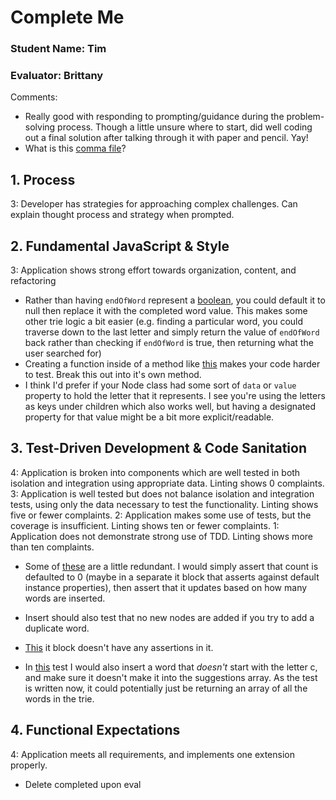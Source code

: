 # Complete Me
### Student Name: Tim
### Evaluator: Brittany

Comments:
* Really good with responding to prompting/guidance during the problem-solving process. Though a little unsure where to start, did well coding out a final solution after talking through it with paper and pencil. Yay!
* What is this [comma file](https://github.com/TFisch/complete_me/blob/master/%2C)?

## 1. Process

3: Developer has strategies for approaching complex challenges. Can explain thought process and strategy when prompted.

## 2. Fundamental JavaScript & Style

3: Application shows strong effort towards organization, content, and refactoring

* Rather than having `endOfWord` represent a [boolean](https://github.com/TFisch/complete_me/blob/master/lib/Node.js#L3), you could default it to null then replace it with the completed word value. This makes some other trie logic a bit easier (e.g. finding a particular word, you could traverse down to the last letter and simply return the value of `endOfWord` back rather than checking if `endOfWord` is true, then returning what the user searched for)
* Creating a function inside of a method like [this](https://github.com/TFisch/complete_me/blob/master/lib/PrefixTrie.js#L47-L57) makes your code harder to test. Break this out into it's own method.
* I think I'd prefer if your Node class had some sort of `data` or `value` property to hold the letter that it represents. I see you're using the letters as keys under children which also works well, but having a designated property for that value might be a bit more explicit/readable.

## 3. Test-Driven Development & Code Sanitation

4: Application is broken into components which are well tested in both isolation and integration using appropriate data. Linting shows 0 complaints.
3: Application is well tested but does not balance isolation and integration tests, using only the data necessary to test the functionality. Linting shows five or fewer complaints.
2: Application makes some use of tests, but the coverage is insufficient. Linting shows ten or fewer complaints.
1: Application does not demonstrate strong use of TDD. Linting shows more than ten complaints.

* Some of [these](https://github.com/TFisch/complete_me/blob/master/test/PrefixTrie-test.js#L15-L33) are a little redundant. I would simply assert that count is defaulted to 0 (maybe in a separate it block that asserts against default instance properties), then assert that it updates based on how many words are inserted.

* Insert should also test that no new nodes are added if you try to add a duplicate word.

* [This](https://github.com/TFisch/complete_me/blob/master/test/PrefixTrie-test.js#L55-L57) it block doesn't have any assertions in it.

* In [this](https://github.com/TFisch/complete_me/blob/master/test/PrefixTrie-test.js#L72-L78) test I would also insert a word that *doesn't* start with the letter c, and make sure it doesn't make it into the suggestions array. As the test is written now, it could potentially just be returning an array of all the words in the trie.


## 4. Functional Expectations

4: Application meets all requirements, and implements one extension properly.

* Delete completed upon eval
